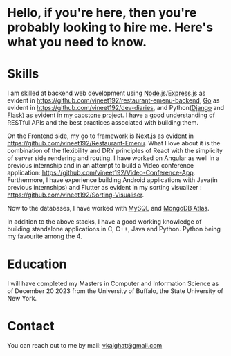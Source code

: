 # Hello, if you're here, then you're probably looking to hire me. Here's what you need to know.

# Skills
I am skilled at backend web development using [Node.js](https://nodejs.org/en)/[Express.js](https://expressjs.com/) as evident in https://github.com/vineet192/restaurant-emenu-backend, [Go](https://go.dev/) as evident in https://github.com/vineet192/dev-diaries, and Python([Django](https://www.djangoproject.com/) and [Flask](https://flask.palletsprojects.com/en/3.0.x/)) as evident in [my capstone project](https://www.youtube.com/watch?v=1wWuwWfDwkM).
I have a good understanding of RESTful APIs and the best practices associated with building them.

On the Frontend side, my go to framework is [Next.js](https://nextjs.org/) as evident in https://github.com/vineet192/Restaurant-Emenu. What I love about it is the combination of the flexibility and DRY principles of React with the simplicity of server side rendering and routing. 
I have worked on Angular as well in a previous internship and in an attempt to build a Video conference application: https://github.com/vineet192/Video-Conference-App. Furthermore, I have experience building Android applications 
with Java(in previous internships) and Flutter as evident in my sorting visualizer : https://github.com/vineet192/Sorting-Visualiser.

Now to the databases, I have worked with [MySQL](https://www.mysql.com/) and [MongoDB Atlas](https://www.mongodb.com/atlas/database).

In addition to the above stacks, I have a good working knowledge of building standalone applications in C, C++, Java and Python. Python being my favourite among the 4.

# Education
I will have completed my Masters in Computer and Information Science as of December 20 2023 from the University of Buffalo, the State University of New York.

# Contact
You can reach out to me by mail: vkalghat@gmail.com
